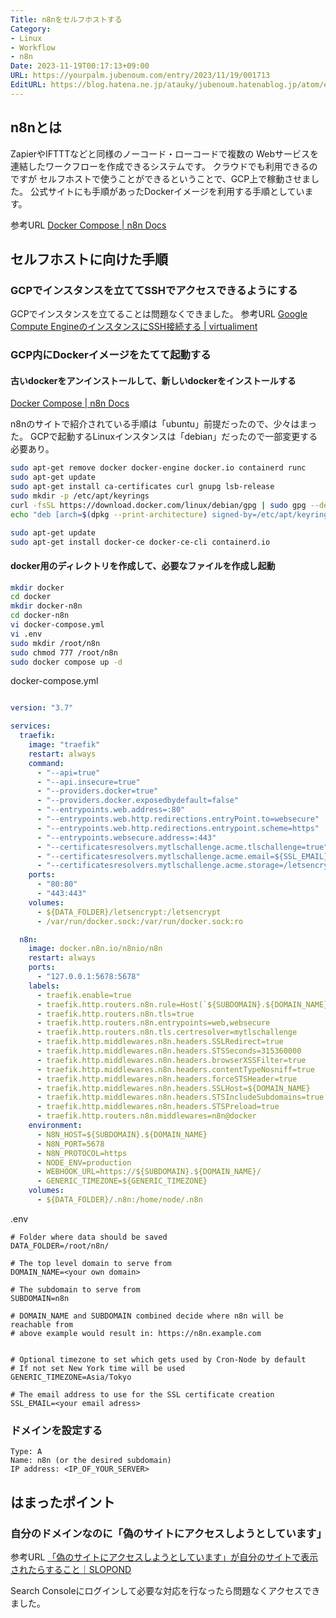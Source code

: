 ```yaml
---
Title: n8nをセルフホストする
Category:
- Linux
- Workflow
- n8n
Date: 2023-11-19T00:17:13+09:00
URL: https://yourpalm.jubenoum.com/entry/2023/11/19/001713
EditURL: https://blog.hatena.ne.jp/atauky/jubenoum.hatenablog.jp/atom/entry/6801883189059873775
---
```


## n8nとは

ZapierやIFTTTなどと同様のノーコード・ローコードで複数の
Webサービスを連結したワークフローを作成できるシステムです。
クラウドでも利用できるのですが
セルフホストで使うことができるということで、GCP上で稼動させました。
公式サイトにも手順があったDockerイメージを利用する手順としています。

参考URL
[Docker Compose \| n8n Docs](https://docs.n8n.io/hosting/installation/server-setups/docker-compose/#5-create-docker-compose-file)

## セルフホストに向けた手順

### GCPでインスタンスを立ててSSHでアクセスできるようにする

GCPでインスタンスを立てることは問題なくできました。
参考URL
[Google Compute EngineのインスタンスにSSH接続する \| virtualiment](https://virment.com/how-to-ssh-to-google-compute-engine-instance/)



### GCP内にDockerイメージをたてて起動する

#### 古いdockerをアンインストールして、新しいdockerをインストールする 

[Docker Compose \| n8n Docs](https://docs.n8n.io/hosting/installation/server-setups/docker-compose/)

n8nのサイトで紹介されている手順は「ubuntu」前提だったので、少々はまった。
GCPで起動するLinuxインスタンスは「debian」だったので一部変更する必要あり。

```sh
sudo apt-get remove docker docker-engine docker.io containerd runc
sudo apt-get update
sudo apt-get install ca-certificates curl gnupg lsb-release
sudo mkdir -p /etc/apt/keyrings
curl -fsSL https://download.docker.com/linux/debian/gpg | sudo gpg --dearmor -o /etc/apt/keyrings/docker.gpg
echo "deb [arch=$(dpkg --print-architecture) signed-by=/etc/apt/keyrings/docker.gpg] https://download.docker.com/linux/debian $(lsb_release -cs) stable" | sudo tee /etc/apt/sources.list.d/docker.list > /dev/null

sudo apt-get update
sudo apt-get install docker-ce docker-ce-cli containerd.io
```

#### docker用のディレクトリを作成して、必要なファイルを作成し起動

```sh
mkdir docker
cd docker
mkdir docker-n8n
cd docker-n8n
vi docker-compose.yml
vi .env
sudo mkdir /root/n8n
sudo chmod 777 /root/n8n
sudo docker compose up -d
```

docker-compose.yml

```yaml

version: "3.7"

services:
  traefik:
    image: "traefik"
    restart: always
    command:
      - "--api=true"
      - "--api.insecure=true"
      - "--providers.docker=true"
      - "--providers.docker.exposedbydefault=false"
      - "--entrypoints.web.address=:80"
      - "--entrypoints.web.http.redirections.entryPoint.to=websecure"
      - "--entrypoints.web.http.redirections.entrypoint.scheme=https"
      - "--entrypoints.websecure.address=:443"
      - "--certificatesresolvers.mytlschallenge.acme.tlschallenge=true"
      - "--certificatesresolvers.mytlschallenge.acme.email=${SSL_EMAIL}"
      - "--certificatesresolvers.mytlschallenge.acme.storage=/letsencrypt/acme.json"
    ports:
      - "80:80"
      - "443:443"
    volumes:
      - ${DATA_FOLDER}/letsencrypt:/letsencrypt
      - /var/run/docker.sock:/var/run/docker.sock:ro

  n8n:
    image: docker.n8n.io/n8nio/n8n
    restart: always
    ports:
      - "127.0.0.1:5678:5678"
    labels:
      - traefik.enable=true
      - traefik.http.routers.n8n.rule=Host(`${SUBDOMAIN}.${DOMAIN_NAME}`)
      - traefik.http.routers.n8n.tls=true
      - traefik.http.routers.n8n.entrypoints=web,websecure
      - traefik.http.routers.n8n.tls.certresolver=mytlschallenge
      - traefik.http.middlewares.n8n.headers.SSLRedirect=true
      - traefik.http.middlewares.n8n.headers.STSSeconds=315360000
      - traefik.http.middlewares.n8n.headers.browserXSSFilter=true
      - traefik.http.middlewares.n8n.headers.contentTypeNosniff=true
      - traefik.http.middlewares.n8n.headers.forceSTSHeader=true
      - traefik.http.middlewares.n8n.headers.SSLHost=${DOMAIN_NAME}
      - traefik.http.middlewares.n8n.headers.STSIncludeSubdomains=true
      - traefik.http.middlewares.n8n.headers.STSPreload=true
      - traefik.http.routers.n8n.middlewares=n8n@docker
    environment:
      - N8N_HOST=${SUBDOMAIN}.${DOMAIN_NAME}
      - N8N_PORT=5678
      - N8N_PROTOCOL=https
      - NODE_ENV=production
      - WEBHOOK_URL=https://${SUBDOMAIN}.${DOMAIN_NAME}/
      - GENERIC_TIMEZONE=${GENERIC_TIMEZONE}
    volumes:
      - ${DATA_FOLDER}/.n8n:/home/node/.n8n

```

.env
```
# Folder where data should be saved
DATA_FOLDER=/root/n8n/

# The top level domain to serve from
DOMAIN_NAME=<your own domain>

# The subdomain to serve from
SUBDOMAIN=n8n

# DOMAIN_NAME and SUBDOMAIN combined decide where n8n will be reachable from
# above example would result in: https://n8n.example.com


# Optional timezone to set which gets used by Cron-Node by default
# If not set New York time will be used
GENERIC_TIMEZONE=Asia/Tokyo

# The email address to use for the SSL certificate creation
SSL_EMAIL=<your email adress>
```


### ドメインを設定する

```
Type: A
Name: n8n (or the desired subdomain)
IP address: <IP_OF_YOUR_SERVER>
```


## はまったポイント


### 自分のドメインなのに「偽のサイトにアクセスしようとしています」

参考URL
[「偽のサイトにアクセスしようとしています」が自分のサイトで表示されたらすること｜SLOPOND](https://www.slopond.com/htmlcss/fishing_alert_search_console.html)

Search Consoleにログインして必要な対応を行なったら問題なくアクセスできました。

